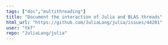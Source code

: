 ```yaml
---
tags: ["doc","multithreading"]
title: "Document the interaction of Julia and BLAS threads"
html_url: "https://github.com/JuliaLang/julia/issues/44201"
user: "tkf"
repo: "JuliaLang/julia"
---
```


